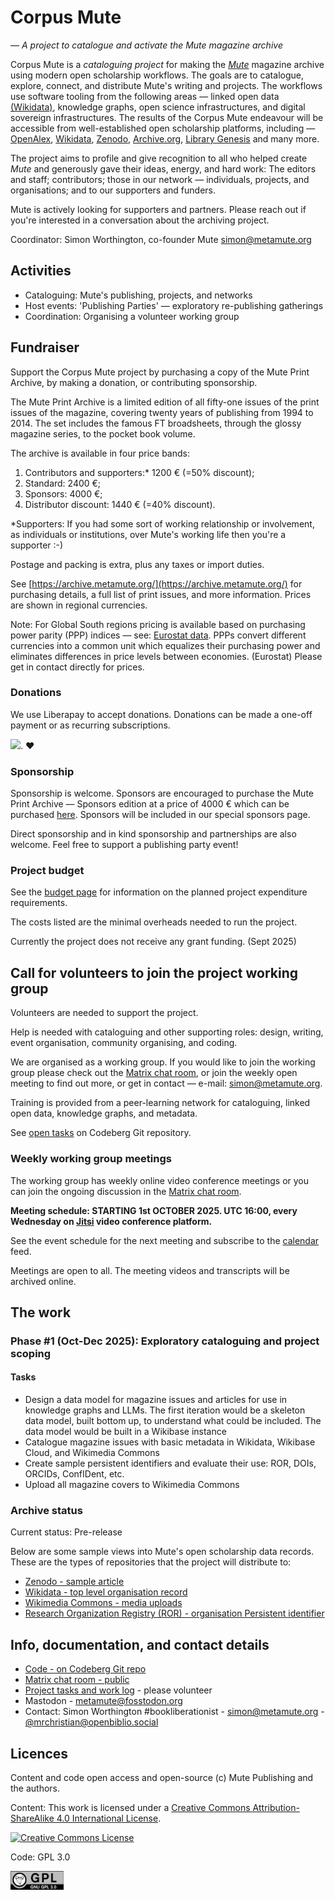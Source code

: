 # Corpus Mute

_— A project to catalogue and activate the Mute magazine archive_

Corpus Mute is a _cataloguing project_ for making the *[Mute](https://www.metamute.org/)* magazine archive using modern open scholarship workflows. The goals are to catalogue, explore, connect, and distribute Mute's writing and projects. The workflows use software tooling from the following areas — linked open data [(Wikidata)](https://www.wikidata.org/wiki/Q115486583), knowledge graphs, open science infrastructures, and digital sovereign infrastructures. The results of the Corpus Mute endeavour will be accessible from well-established open scholarship platforms, including — [OpenAlex](https://openalex.org/works?page=1&filter=title_and_abstract.search:mute+magazine), [Wikidata](https://reasonator.toolforge.org/?&lang=mul&q=6943763), [Zenodo](https://zenodo.org/communities/mute), [Archive.org](https://archive.org/details/@metamute?sort=title), [Library Genesis](https://en.wikipedia.org/wiki/Library_Genesis) and many more.

The project aims to profile and give recognition to all who helped create _Mute_ and generously gave their ideas, energy, and hard work: The editors and staff; contributors; those in our network — individuals, projects, and organisations; and to our supporters and funders. 

Mute is actively looking for supporters and partners. Please reach out if you're interested in a conversation about the archiving project.  

Coordinator: Simon Worthington, co-founder Mute simon@metamute.org 

## Activities

  - Cataloguing: Mute's publishing, projects, and networks
  - Host events: 'Publishing Parties' — exploratory re-publishing gatherings
  - Coordination: Organising a volunteer working group

## Fundraiser

Support the Corpus Mute project by purchasing a copy of the Mute Print Archive, by making a donation, or contributing sponsorship.

The Mute Print Archive is a limited edition of all fifty-one issues of the print issues of the magazine, covering twenty years of publishing from 1994 to 2014. The set includes the famous FT broadsheets, through the glossy magazine series, to the pocket book volume.  
  
The archive is available in four price bands:

1. Contributors and supporters:* 1200 € (=50% discount);
2. Standard: 2400 €;
3. Sponsors: 4000 €;
4. Distributor discount: 1440 € (=40% discount).

*Supporters: If you had some sort of working relationship or involvement, as individuals or institutions, over Mute's working life then you're a supporter :-)

Postage and packing is extra, plus any taxes or import duties.

See [https://archive.metamute.org/](https://archive.metamute.org/) for purchasing details, a full list of print issues, and more information. Prices are shown in regional currencies.

Note: For Global South regions pricing is available based on purchasing power parity (PPP) indices — see: [Eurostat data](https://ec.europa.eu/eurostat/statistics-explained/index.php?oldid=670267). PPPs convert different currencies into a common unit which equalizes their purchasing power and eliminates differences in price levels between economies. (Eurostat) Please get in contact directly for prices.
         
### Donations

We use Liberapay to accept donations. Donations can be made a one-off payment or as recurring subscriptions.

[<img src="https://img.shields.io/liberapay/goal/Mute.svg?logo=liberapay">](https://liberapay.com/Mute/). ❤

### Sponsorship

Sponsorship is welcome. Sponsors are encouraged to purchase the Mute Print Archive  — Sponsors edition at a price of 4000 € which can be purchased [here](https://archive.metamute.org/). Sponsors will be included in our special sponsors page. 

Direct sponsorship and in kind sponsorship and partnerships are also welcome. Feel free to support a publishing party event!

### Project budget

See the [budget page](budget.md) for information on the planned project expenditure requirements.

The costs listed are the minimal overheads needed to run the project.

Currently the project does not receive any grant funding. (Sept 2025)

## Call for volunteers to join the project working group

Volunteers are needed to support the project.

Help is needed with cataloguing and other supporting roles: design, writing, event organisation, community organising, and coding.

We are organised as a working group. If you would like to join the working group please check out the [Matrix chat room](https://matrix.to/#/!vwnrbVJtXLkdKAuMCt:matrix.org?via=matrix.org), or join the weekly open meeting to find out more, or get in contact — e-mail: simon@metamute.org.

Training is provided from a peer-learning network for cataloguing, linked open data, knowledge graphs, and metadata.

See [open tasks](https://codeberg.org/Mute/Corpus-Mute/issues) on Codeberg Git repository.

### Weekly working group meetings

The working group has weekly online video conference meetings or you can join the ongoing discussion in the [Matrix chat room](https://matrix.to/#/!vwnrbVJtXLkdKAuMCt:matrix.org?via=matrix.org).

__Meeting schedule: STARTING 1st OCTOBER 2025. UTC 16:00, every Wednesday on [Jitsi](https://meet.jit.si/CorpusMute-WorkingGroup) video conference platform.__

See the event schedule for the next meeting and subscribe to the [calendar](https://archive.metamute.org/events/) feed.

Meetings are open to all. The meeting videos and transcripts will be archived online.

## The work

### Phase #1 (Oct-Dec 2025): Exploratory cataloguing and project scoping

#### Tasks

  - Design a data model for magazine issues and articles for use in knowledge graphs and LLMs. The first iteration would be a skeleton data model, built bottom up, to understand what could be included. The data model would be built in a Wikibase instance
  - Catalogue magazine issues with basic metadata in Wikidata, Wikibase Cloud, and Wikimedia Commons
  - Create sample persistent identifiers and evaluate their use: ROR, DOIs, ORCIDs, ConfIDent, etc.
  - Upload all magazine covers to Wikimedia Commons

### Archive status

Current status: Pre-release

Below are some sample views into Mute's open scholarship data records. These are the types of repositories that the project will distribute to:

  - [Zenodo - sample article](https://zenodo.org/communities/mute)
  - [Wikidata - top level organisation record](https://www.wikidata.org/wiki/Q6943763)
  - [Wikimedia Commons - media uploads](https://commons.wikimedia.org/wiki/Category:Mute)
  - [Research Organization Registry (ROR) - organisation Persistent identifier](https://ror.org/002g5jp68)

## Info, documentation, and contact details

  - [Code - on Codeberg Git repo](https://codeberg.org/Mute/Corpus-Mute)
  - [Matrix chat room - public](https://matrix.to/#/!vwnrbVJtXLkdKAuMCt:matrix.org?via=matrix.org)
  - [Project tasks and work log](https://codeberg.org/Mute/Corpus-Mute/issues) - please volunteer
  - Mastodon - [metamute@fosstodon.org](https://fosstodon.org/@metamute)
  - Contact: Simon Worthington #bookliberationist - simon@metamute.org - [@mrchristian@openbiblio.social](https://openbiblio.social/@mrchristian)

## Licences

Content and code open access and open-source (c) Mute Publishing and the authors.

Content: This work is licensed under a <a rel="license" href="http://creativecommons.org/licenses/by-sa/4.0/">Creative Commons Attribution-ShareAlike 4.0 International License</a>.

<a rel="license" href="http://creativecommons.org/licenses/by-sa/4.0/"><img alt="Creative Commons License" style="border-width:0" src="https://i.creativecommons.org/l/by-sa/4.0/88x31.png" /></a>

Code: GPL 3.0

<img src="images/gpl.png" alt="GPL 3.0" width="85"/>
